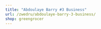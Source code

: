 ```yaml
---
title: "Abdoulaye Barry #3 Business"
url: /zwedru/abdoulaye-barry-3-business/
shop: greengrocer
---
```

